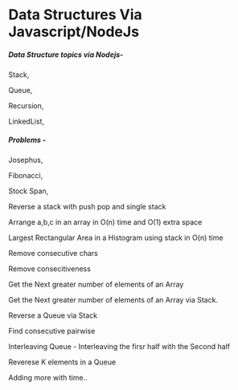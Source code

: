 # Data Structures Via Javascript/NodeJs

##### Data Structure topics via Nodejs- #####

Stack, 

Queue,

Recursion, 

LinkedList, 


##### Problems - ######
Josephus, 

Fibonacci, 

Stock Span, 

Reverse a stack with push pop and single stack


Arrange a,b,c in an array in O(n) time and O(1) extra space

Largest Rectangular Area in a Histogram using stack in O(n) time

Remove consecutive chars

Remove consecitiveness

Get the Next greater number of elements of an Array

Get the Next greater number of elements of an Array via Stack.

Reverse a Queue via Stack

Find consecutive pairwise

Interleaving Queue - Interleaving the firsr half with the Second half

Reverese K elements in a Queue

Adding more with time..
